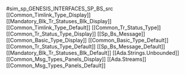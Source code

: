 #sim_sp_GENESIS_INTERFACES_SP_BS_src
[[Common_Timlink_Type_Display]]
[[Mandatory_Blk_Tr_Statuses_Blk_Display]]
[[Common_Timlink_Type_Default]]
[[Common_Tr_Status_Type]]
[[Common_Tr_Status_Type_Display]]
[[Sp_Bs_Message]]
[[Common_Basic_Type_Display]]
[[Common_Basic_Type_Default]]
[[Common_Tr_Status_Type_Default]]
[[Sp_Bs_Message_Default]]
[[Mandatory_Blk_Tr_Statuses_Blk_Default]]
[[Ada.Strings.Unbounded]]
[[Common_Msg_Types_Panels_Display]]
[[Ada.Streams]]
[[Common_Msg_Types_Panels_Default]]
